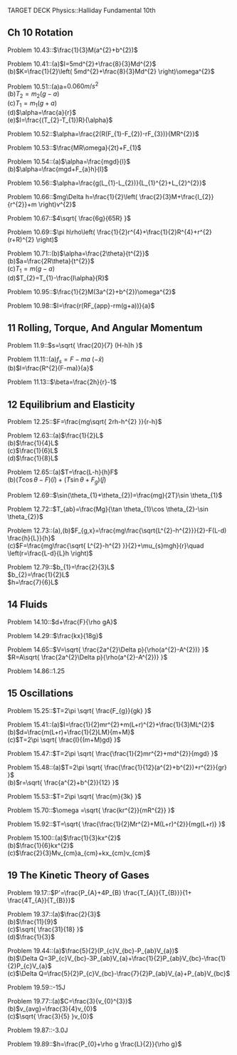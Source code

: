 TARGET DECK
Physics::Halliday Fundamental 10th

## Ch 10 Rotation
Problem 10.43::$\frac{1}{3}M(a^{2}+b^{2})$
<!--ID: 1717641083890-->


Problem 10.41::(a)$I=5md^{2}+\frac{8}{3}Md^{2}$<br>(b)$K=\frac{1}{2}\left( 5md^{2}+\frac{8}{3}Md^{2} \right)\omega^{2}$
<!--ID: 1719571363005-->

Problem 10.51::(a)a=$0.060m/s^{2}$<br>(b)$T_{2}=m_{2}(g-a)$<br>(c)$T_{1}=m_{1}(g+a)$<br>(d)$\alpha=\frac{a}{r}$<br>(e)$I=\frac{(T_{2}-T_{1})R}{\alpha}$
<!--ID: 1717641083901-->

Problem 10.52::$\alpha=\frac{2(R(F_{1}-F_{2})-rF_{3})}{MR^{2}}$
<!--ID: 1719571877361-->

Problem 10.53::$\frac{MR\omega}{2t}+F_{1}$
<!--ID: 1717643056713-->

Problem 10.54::(a)$\alpha=\frac{mgd}{I}$<br>(b)$\alpha=\frac{mgd+F_{a}h}{I}$
<!--ID: 1717643056733-->

Problem 10.56::$\alpha=\frac{g(L_{1}-L_{2})}{L_{1}^{2}+L_{2}^{2}}$
<!--ID: 1717644128961-->

Problem 10.66::$mg\Delta h=\frac{1}{2}\left( \frac{2}{3}M+\frac{I_{2}}{r^{2}}+m \right)v^{2}$
<!--ID: 1717643056748-->

Problem 10.67::$4\sqrt{ \frac{6g}{65R} }$
<!--ID: 1717643897225-->

Problem 10.69::$\pi h\rho\left( \frac{1}{2}r^{4}+\frac{1}{2}R^{4}+r^{2}(r+R)^{2} \right)$
<!--ID: 1717645639850-->

Problem 10.71::(b)$\alpha=\frac{2\theta}{t^{2}}$<br>(b)$a=\frac{2R\theta}{t^{2}}$<br>(c)$T_{1}=m(g-a)$<br>(d)$T_{2}=T_{1}-\frac{I\alpha}{R}$
<!--ID: 1717645639869-->

Problem 10.95::$\frac{1}{2}M(3a^{2}+b^{2})\omega^{2}$
<!--ID: 1719570440182-->

Problem 10.98::$I=\frac{r(RF_{app}-rm(g+a))}{a}$
<!--ID: 1719570793825-->

## 11 Rolling, Torque, And Angular Momentum
Problem 11.9::$s=\sqrt{ \frac{20}{7} (H-h)h }$
<!--ID: 1717648873273-->
	
Problem 11.11::(a)$f_{s}=F-ma~(-\hat{x})$<br>(b)$I=\frac{R^{2}(F-ma)}{a}$
<!--ID: 1717676525530-->

Problem 11.13::$\beta=\frac{2h}{r}-1$
<!--ID: 1717676525542-->

## 12 Equilibrium and Elasticity


Problem 12.25::$F=\frac{mg\sqrt{ 2rh-h^{2} }}{r-h}$
<!--ID: 1717819856806-->

Problem 12.63::(a)$\frac{1}{2}L$<br>(b)$\frac{1}{4}L$<br>(c)$\frac{1}{6}L$<br>(d)$\frac{1}{8}L$
<!--ID: 1717758716501-->

Problem 12.65::(a)$T=\frac{L-h}{h}F$<br>(b)($T\cos \theta-F)(\hat{i})+(T\sin \theta+F_{g})(\hat{j})$
<!--ID: 1719572526385-->

Problem 12.69::$\sin(\theta_{1}+\theta_{2})=\frac{mg}{2T}\sin \theta_{1}$
<!--ID: 1719572776164-->

Problem 12.72::$T_{ab}=\frac{Mg}{\tan \theta_{1}\cos \theta_{2}-\sin \theta_{2}}$
<!--ID: 1719573603357-->


Problem 12.73::(a),(b)$F_{g,x}=\frac{mg\frac{\sqrt{L^{2}-h^{2}}}{2}-F(L-d) \frac{h}{L}}{h}$<br>(c)$F=\frac{mg\frac{\sqrt{ L^{2}-h^{2} }}{2}+\mu_{s}mgh}{r}\quad \left(r=\frac{L-d}{L}h \right)$
<!--ID: 1717822094549-->

Problem 12.79::$b_{1}=\frac{2}{3}L$<br>$b_{2}=\frac{1}{2}L$<br>$h=\frac{7}{6}L$
<!--ID: 1719572003349-->



## 14 Fluids
Problem 14.10::$d+\frac{F}{\rho gA}$
<!--ID: 1718287476596-->

Problem 14.29::$\frac{kx}{18g}$
<!--ID: 1718287088409-->

Problem 14.65::$V=\sqrt{ \frac{2a^{2}\Delta p}{\rho(a^{2}-A^{2})} }$<br>$R=A\sqrt{ \frac{2a^{2}\Delta p}{\rho(a^{2}-A^{2})} }$
<!--ID: 1718929583967-->

Problem 14.86::1.25
<!--ID: 1718929620586-->

## 15 Oscillations
Problem 15.25::$T=2\pi \sqrt{ \frac{F_{g}}{gk} }$
<!--ID: 1719481775362-->

Problem 15.41::(a)$I=\frac{1}{2}mr^{2}+m(L+r)^{2}+\frac{1}{3}ML^{2}$<br>(b)$d=\frac{m(L+r)+\frac{1}{2}LM}{m+M}$<br>(c)$T=2\pi \sqrt{ \frac{I}{(m+M)gd} }$
<!--ID: 1719284758561-->

Problem 15.47::$T=2\pi \sqrt{ \frac{\frac{1}{2}mr^{2}+md^{2}}{mgd} }$
<!--ID: 1719284758571-->

Problem 15.48::(a)$T=2\pi \sqrt{ \frac{\frac{1}{12}(a^{2}+b^{2})+r^{2}}{gr} }$<br>(b)$r=\sqrt{ \frac{a^{2}+b^{2}}{12} }$
<!--ID: 1719284758580-->

Problem 15.53::$T=2\pi \sqrt{ \frac{m}{3k} }$
<!--ID: 1719284824432-->

Problem 15.70::$\omega =\sqrt{ \frac{kr^{2}}{mR^{2}} }$
<!--ID: 1719480248357-->

Problem 15.92::$T=\sqrt{ \frac{\frac{1}{2}Mr^{2}+M(L+r)^{2}}{mg(L+r)} }$
<!--ID: 1719480248372-->

Problem 15.100::(a)$\frac{1}{3}kx^{2}$<br>(b)$\frac{1}{6}kx^{2}$<br>(c)$\frac{2}{3}Mv_{cm}a_{cm}+kx_{cm}v_{cm}$
<!--ID: 1719481983898-->




## 19 The Kinetic Theory of Gases
Problem 19.17::$P'=\frac{P_{A}+4P_{B} \frac{T_{A}}{T_{B}}}{1+ \frac{4T_{A}}{T_{B}}}$
<!--ID: 1718284512231-->

Problem 19.37::(a)$\frac{2}{3}$<br>(b)$\frac{11}{9}$<br>(c)$\sqrt{ \frac{31}{18} }$<br>(d)$\frac{1}{3}$
<!--ID: 1718286611053-->

Problem 19.44::(a)$\frac{5}{2}(P_{c}V_{bc}-P_{ab}V_{a})$<br>(b)$\Delta Q=3P_{c}V_{bc}-3P_{ab}V_{a}+\frac{1}{2}P_{ab}V_{bc}-\frac{1}{2}P_{c}V_{a}$<br>(c)$\Delta Q=\frac{5}{2}P_{c}V_{bc}-\frac{7}{2}P_{ab}V_{a}+P_{ab}V_{bc}$
<!--ID: 1718195941840-->

Problem 19.59::-15J
<!--ID: 1718197184235-->

Problem 19.77::(a)$C=\frac{3}{v_{0}^{3}}$<br>(b)$v_{avg}=\frac{3}{4}v_{0}$<br>(c)$\sqrt{ \frac{3}{5} }v_{0}$
<!--ID: 1718195941859-->

Problem 19.87::-3.0J
<!--ID: 1718195941873-->

Problem 19.89::$h=\frac{P_{0}+\rho g \frac{L}{2}}{\rho g}$
<!--ID: 1718284815431-->














